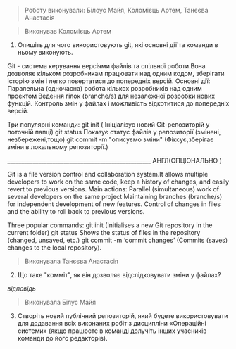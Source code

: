 > Роботу виконували: Білоус Майя, Коломієць Артем, Танєєва Анастасія


> Виконував Коломієць Артем

1. Опишіть для чого використовують git, які основні дії та команди в ньому виконують.

Git - система керування версіями файлів та спільної роботи.Вона дозволяє кільком розробникам працювати над одним кодом, зберігати історію змін і легко повертатися до попередніх версій.
Основні дії:
Паралельна (одночасна) робота кількох розробників над одним проектом
Ведення гілок (branche/s) для незалежної розробки нових функцій.
Контроль змін у файлах і можливість відкотитися до попередніх версій.

Три популярні команди:
git init ( Ініціалізує новий Git-репозиторій у поточній папці)
git status Показує статус файлів у репозиторії (змінені, незбережені,тощо)
git commit -m "описуємо зміни" (Фіксує,зберігає зміни в локальному репозиторії.)

___________________________________________________ АНГЛ(ОПЦІОНАЛЬНО )

Git is a file version control and collaboration system.It allows multiple developers to work on the same code, keep a history of changes, and easily revert to previous versions.
Main actions:
Parallel (simultaneous) work of several developers on the same project
Maintaining branches (branche/s) for independent development of new features.
Control of changes in files and the ability to roll back to previous versions.

Three popular commands:
git init (Initialises a new Git repository in the current folder)
git status Shows the status of files in the repository (changed, unsaved, etc.)
git commit -m ‘commit changes’ (Commits (saves) changes to the local repository).

> Виконувала Танєєва Анастасія

2. Що таке "комміт", як він дозволяє відслідковувати зміни у файлах?
   
_відповідь_


> Виконувала Білус Майя

3. Створіть новий публічний репозиторій, який будете використовувати для додавання всіх виконаних робіт з дисципліни «Операційні системи» (якщо працюєте в команді долучіть інших учасників команди до його редакторів). 
